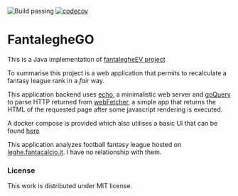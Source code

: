 ![Build passing](https://github.com/antpas14/fantalegheGO/actions/workflows/master.yaml/badge.svg)
[![codecov](https://codecov.io/gh/antpas14/fantalegheGO/graph/badge.svg?token=M2129SSBZJ)](https://codecov.io/gh/antpas14/fantalegheGO)

# FantalegheGO

This is a Java implementation of [fantalegheEV project](https://github.com/antpas14/fantalegheEV-api)

To summarise this project is a web application that permits to recalculate a fantasy league rank in a *fair* way.


This application backend uses [echo](https://github.com/labstack/echo), a minimalistic web server and [goQuery](github.com/PuerkitoBio/goquery) to parse HTTP returned from <a href="https://github.com/antpas14/webFetcher">webFetcher</a>, a simple app that returns the HTML of the requested page after some javascript rendering is executed.

A docker compose is provided which also utilises a basic UI that can be found <a href="https://github.com/antpas14/fantalegheEV-ui">here</a>

This application analyzes football fantasy league hosted on <a href="http://leghe.fantacalcio.it">leghe.fantacalcio.it</a>. I have no relationship with them.

### License

This work is distributed under MIT license.
